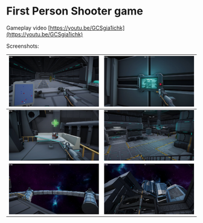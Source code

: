 # First Person Shooter game
Gameplay video [https://youtu.be/GCSgia1ichk](https://youtu.be/GCSgia1ichk)

Screenshots:

| ![Screenshot](https://github.com/KotikovD/FPS-game/blob/master/Screen1.jpg "Screenshot") | ![Screenshot](https://github.com/KotikovD/FPS-game/blob/master/Screen3.jpg "Screenshot") |
|----:|:----:|
|![Screenshot](https://github.com/KotikovD/FPS-game/blob/master/Screen4.jpg "Screenshot") |![Screenshot](https://github.com/KotikovD/FPS-game/blob/master/Screen5.jpg "Screenshot") | 
|![Screenshot](https://github.com/KotikovD/FPS-game/blob/master/Screen6.jpg "Screenshot") |![Screenshot](https://github.com/KotikovD/FPS-game/blob/master/Screen7.jpg "Screenshot") |
